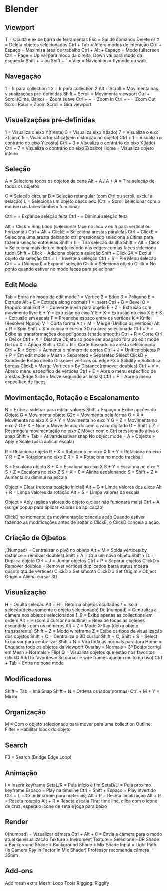 # Blender

## Viewport

T = Oculta e exibe barra de ferramentas
Esq = Sai do comando
Delete or X = Deleta objetos selecionados
Ctrl + Tab = Altera modos de interação
Ctrl + Espaço = Maximiza área de trabalho
Ctrl + Alt + Espaço = Modo fullscreen
Ctrl + Page = Up vai para modo da direita, Down vai para modo da esquerda
Shift + ~ ou Shift + ´ = Vier » Navigation » flymode ou walk

## Navegação

1 = Ir para collection 1
2 = Ir para collection 2
Alt + Scroll = Movimenta nas visualizações pré-definidas
Shift + Scroll = Movimenta viewport
Ctrl + Scroll(Cima, Baixo) = Zoom suave
Ctrl + + = Zoom In
Ctrl + - = Zoom Out
Scroll Rolar = Zoom
Scroll = Gira viewport

## Visualizações pré-definidas

1 = Visualiza o eixo Y(frente)
3 = Visualiza eixo X(lado)
7 = Visualiza o eixo Z(cima)
5 = Visão ortográfica(sem distorção no objeto)
Ctrl + 1 = Visualiza o contrário do eixo Y(costa)
Ctrl + 3 = Visualiza o contrário do eixo X(lado)
Ctrl + 7 = Visualiza o contrário do eixo Z(baixo)
Home = Visualiza objeto inteiro

## Seleção

A = Seleciona todos os objetos da cena
Alt + A / A + A = Tira seleção de todos os objetos

C = Seleção circular
B = Seleção retangular (com Ctrl ou scroll, excluí a selação)
L = Seleciona um objeto descolado (Ctrl + Scroll selecionar com o mouse nas faces também funciona)

Ctrl + = Expande seleção feita
Ctrl - = Diminui seleção feita

Alt + Click = Ring Loop (selecionar face no lado v ou h para vertical ou horizontal)
Ctrl + Alt + ClickE = Seleciona arestas paralelas
Ctrl + ClickE = Seleciona uma aresta deixando ctrl pressionado seleciona a última para fazer a seleção entre elas
Shift + L = Tira seleção da ilha
Shift + Alt + Click = Seleciona mais de um loop(clicando nas edges com as faces seleciona tudo)
Shift + Click = Adiciona objeto a seleção
Shift + Click 2X = Excluí objeto da seleção
Ctrl + I = Inverte a seleção
Ctrl + S = Pie Menu seleção
Ctrl + + (Numpad) = Expandi seleção
Click = Seleciona objeto
Click = No ponto quando estiver no modo faces para selecionar

## Edit Mode

Tab = Entra no modo de edit mode
1 = Vertice
2 = Edge
3 = Polígono
E = Extrude
Alt + E = Extrude along normals
I = Insert
Ctrl + B = Bevel
O = Proporcional Edit
P = Converte mesh para objeto
E + Z = Extrusão com movimento livre
E + Y = Extrusão no eixo Y
E + X = Extrusão no eixo X
E + S = Extrusão em escala
F = Preenche espaço entre os vertices
K = Knife (Resolver Ngons)
V = Corta forma
Alt + M = Merge (Unifica os vertices)
Alt + R = Spin
Shift + S = coloca o cursor 3D na área selecionada
Ctrl + F = Exibe as transformações dos polígonos (shade smooth)
Ctrl + R = Corte
Ctrl + Del or Ctrl + X = Dissolve
Objeto só pode ser apagado fora do edit mode
Del ou X = Apaga
Shift + Ctrl + R = Corte baseado na aresta selecionada
Ctrl + R + Scroll = Aumenta o número de cortes
Ctrl + J = Unifica objetos
P + P = Em edit mode » Mesh » Separeted » Separeted Select
ClickD » Subdivide
Botão direito Dissolver vertices ou edge
F3 » Solidify = Solidifica bordas
ClickE » Merge Vertices » By Distance(remover doubles)
Ctrl + V = Abre o menu específico de vértices
Ctrl + E = Abre o menu específico de arestas
(Edge Slide » Move seguindo as linhas)
Ctrl + F = Abre o menu específico de faces

## Movimentação, Rotação e Escalonamento

N = Exibe a sidebar para editar valores
Shift + Espaço = Exibe opções do Objeto
G = Movimenta objeto
G2x = Movimenta pela forma
G + X = Movimenta no eixo X
G + Y = Movimenta no eixo Y
G + Z = Movimenta no eixo Z
G + X + Num = Move de acordo com o valor digitado
G + Shift + Z = Restringe a movimentação no eixo Z
Mover com o Ctrl pressionado ativa o snap
Shift + Tab = Ativar/desativar snap
No object mode = A » Objects » Aply » Scale (para aplicar escala)

R = Rotaciona objeto
R + X = Rotaciona no eixo X
R + Y = Rotaciona no eixo Y
R + Z = Rotaciona no eixo Z
R + R = Rotaciona no modo trackball

S = Escalona objeto
S + X = Escalona no eixo X
S + Y = Escalona no eixo Y
S + Z = Escalona no eixo Z
S + X + 0 = Alinha escalonando
S + Shift + Z = Aumenta ou diminui na escala

Object » Clear (retorna posição inicial)
Alt + G = Limpa valores dos eixos
Alt + R = Limpa valores da rotação
Alt + S = Limpa valores da escala

Object » Aply (aplica valores do objeto o clear não funionará mais)
Ctrl + A (surge popup para aplicar valores da aplicação)

ClickD no momento da movimentação cancela ação
Quando estiver fazendo as modificações antes de soltar o ClickE, o ClickD cancela a ação.

## Criação de Ojbetos

,(Numpad) = Centralizar o pivô no objeto
Alt + M = Solda vértices(by distance = remover doubles)
Shift + A = Cria um novo objeto
Shift + D = Duplica objeto
Ctrl + J = Juntar objetos
Ctrl + P = Separar objetos
ClickD » Remover doubles = Remover vértices duplicados(barra status mostra quanto qtd de vértices)
ClickD » Set smooth
ClickD » Set Origim » Object Origin = Alinha cursor 3D

## Visualização

H = Oculta seleção
Alt + H = Retorna objetos ocultados
/ = Isola seleção(deixa somente o objeto selecionado)
Del(numpad) = Centraliza a câmera nos objetos selecionados
1..9 = Exibe apenas as collections em ordem
Alt + H (com o cursor no outline) = Reexibe todas as coleões escondidas com os números
Alt + Z = Modo X-Ray (deixa objeto transparente)
Shift + Z = Modo wireframe
Z = Exibe os tipos de visualização dos objetos
Shift + C = Centraliza o 3D cursor
Shift + C, Shift + S = Select to cursor para centralizar
Shift + N = Vira toda as normals para fora
Home = Enquadra todo os objetos da viewport
Overlay » Normals » 3º Botão(corrigi em Mesh » Normals » Flip)
Q = Visualiza objetos que estão nos favoritos (clickD Add to favorites » 3d cursor e wire frames ajudam muito no uso)
Ctrl + Tab = Entra no pose mode

## Modificadores

Shift + Tab = Imã Snap
Shift + N = Ordena os lados(normas)
Ctrl + M + Y = Mirror

## Organização

M = Com o objeto selecionado para mover para uma collection
Outline: Filter » Habilitar loock do objeto

## Search

F3 = Search (Bridge Edge Loop)

## Animação

I = Inserir keyframe
SetaL/R = Pula início e fim
SetaD/U = Pula próximo keyframe
Espaço = Play na timeline
Ctrl + Shift + Espaço = Play invertido
Ctrl + L = Criar link(bom para materiais)
Alt + R = Reseta localização
Alt + R = Reseta rotação
Alt + R = Reseta escala
Tirar time line, clica com o ícone de cruz, espera o ícone de seta e joga para baixo

## Render

0(numpad) = Vizualizar câmera
Ctrl + Alt + 0 = Envia a câmera para o modo atual de visualização
Texture » Inviroment Texture = Selecione HDR
Shade » Background
Shade » Background
Shade » Mix Shade
Input » Light Path (Is Camera Ray in Factor in Mix Shader)
Professor recomenda câmera 35mm

## Add-ons

Add mesh extra
Mesh: Loop Tools
Rigging: Riggify
